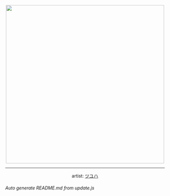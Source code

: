 
<p align="center">
  <img width="500" src="https://nekos.best/api/v2/neko/0541.png">
  <hr/>
  <center>
    artist: <a href="https://www.pixiv.net/en/artworks/92939773">ツユハ</a>
  </center>
</p>


###### Auto generate README.md from update.js

